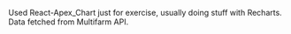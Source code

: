 Used React-Apex_Chart just for exercise, usually doing stuff with Recharts. Data fetched from Multifarm API.

